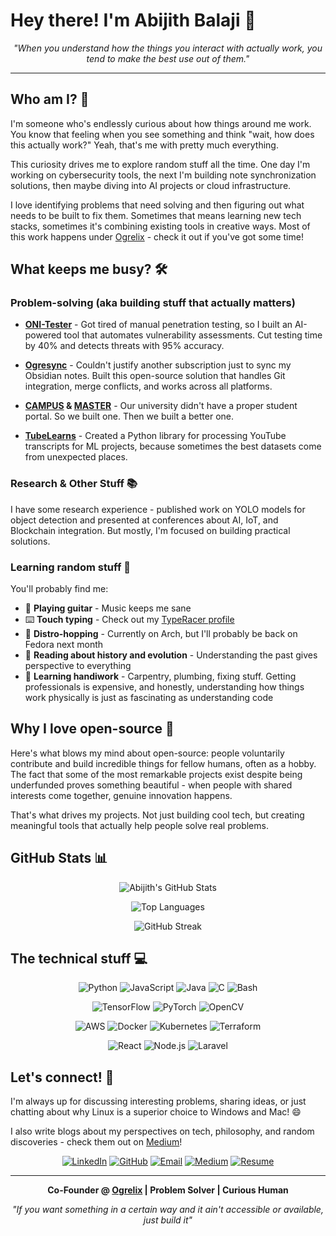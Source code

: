 # Hey there! I'm Abijith Balaji 👋

<div align="center">

*"When you understand how the things you interact with actually work, you tend to make the best use out of them."*

</div>

---

## Who am I? 🤔

I'm someone who's endlessly curious about how things around me work. You know that feeling when you see something and think "wait, how does this actually work?" Yeah, that's me with pretty much everything.

This curiosity drives me to explore random stuff all the time. One day I'm working on cybersecurity tools, the next I'm building note synchronization solutions, then maybe diving into AI projects or cloud infrastructure.

I love identifying problems that need solving and then figuring out what needs to be built to fix them. Sometimes that means learning new tech stacks, sometimes it's combining existing tools in creative ways. Most of this work happens under [Ogrelix](https://ogrelix.org/) - check it out if you've got some time!

## What keeps me busy? 🛠️

### Problem-solving (aka building stuff that actually matters)

- **[ONI-Tester](https://oni.ogrelix.org/)** - Got tired of manual penetration testing, so I built an AI-powered tool that automates vulnerability assessments. Cut testing time by 40% and detects threats with 95% accuracy.

- **[Ogresync](https://github.com/AbijithBalaji/Ogresync)** - Couldn't justify another subscription just to sync my Obsidian notes. Built this open-source solution that handles Git integration, merge conflicts, and works across all platforms.

- **[CAMPUS](https://ogrelix.org/products/educational/campus) & [MASTER](https://ogrelix.org/products/educational/master)** - Our university didn't have a proper student portal. So we built one. Then we built a better one.

- **[TubeLearns](https://github.com/KabilPreethamK/tubelearns)** - Created a Python library for processing YouTube transcripts for ML projects, because sometimes the best datasets come from unexpected places.

### Research & Other Stuff 📚

I have some research experience - published work on YOLO models for object detection and presented at conferences about AI, IoT, and Blockchain integration. But mostly, I'm focused on building practical solutions.

### Learning random stuff 🎸

You'll probably find me:
- 🎸 **Playing guitar** - Music keeps me sane
- ⌨️ **Touch typing** - Check out my [TypeRacer profile](https://data.typeracer.com/pit/profile?user=believertn)
- 🐧 **Distro-hopping** - Currently on Arch, but I'll probably be back on Fedora next month
- 📜 **Reading about history and evolution** - Understanding the past gives perspective to everything
- 🔧 **Learning handiwork** - Carpentry, plumbing, fixing stuff. Getting professionals is expensive, and honestly, understanding how things work physically is just as fascinating as understanding code

## Why I love open-source 🌱

Here's what blows my mind about open-source: people voluntarily contribute and build incredible things for fellow humans, often as a hobby. The fact that some of the most remarkable projects exist despite being underfunded proves something beautiful - when people with shared interests come together, genuine innovation happens.

That's what drives my projects. Not just building cool tech, but creating meaningful tools that actually help people solve real problems.

## GitHub Stats 📊

<div align="center">

![Abijith's GitHub Stats](https://github-readme-stats.vercel.app/api?username=AbijithBalaji&show_icons=true&theme=radical&hide_border=true)

![Top Languages](https://github-readme-stats.vercel.app/api/top-langs/?username=AbijithBalaji&layout=compact&theme=radical&hide_border=true)

![GitHub Streak](https://streak-stats.demolab.com/?user=AbijithBalaji&theme=radical&hide_border=true)

</div>

## The technical stuff 💻

<div align="center">

![Python](https://img.shields.io/badge/Python-3776AB?style=for-the-badge&logo=python&logoColor=white)
![JavaScript](https://img.shields.io/badge/JavaScript-F7DF1E?style=for-the-badge&logo=javascript&logoColor=black)
![Java](https://img.shields.io/badge/Java-ED8B00?style=for-the-badge&logo=java&logoColor=white)
![C](https://img.shields.io/badge/C-00599C?style=for-the-badge&logo=c&logoColor=white)
![Bash](https://img.shields.io/badge/Bash-4EAA25?style=for-the-badge&logo=gnu-bash&logoColor=white)

![TensorFlow](https://img.shields.io/badge/TensorFlow-FF6F00?style=for-the-badge&logo=tensorflow&logoColor=white)
![PyTorch](https://img.shields.io/badge/PyTorch-EE4C2C?style=for-the-badge&logo=pytorch&logoColor=white)
![OpenCV](https://img.shields.io/badge/OpenCV-27338e?style=for-the-badge&logo=OpenCV&logoColor=white)

![AWS](https://img.shields.io/badge/AWS-232F3E?style=for-the-badge&logo=amazon-aws&logoColor=white)
![Docker](https://img.shields.io/badge/Docker-2496ED?style=for-the-badge&logo=docker&logoColor=white)
![Kubernetes](https://img.shields.io/badge/Kubernetes-326ce5?style=for-the-badge&logo=kubernetes&logoColor=white)
![Terraform](https://img.shields.io/badge/Terraform-623CE4?style=for-the-badge&logo=terraform&logoColor=white)

![React](https://img.shields.io/badge/React-20232A?style=for-the-badge&logo=react&logoColor=61DAFB)
![Node.js](https://img.shields.io/badge/Node.js-43853D?style=for-the-badge&logo=node.js&logoColor=white)
![Laravel](https://img.shields.io/badge/Laravel-FF2D20?style=for-the-badge&logo=laravel&logoColor=white)

</div>

## Let's connect! 💬

I'm always up for discussing interesting problems, sharing ideas, or just chatting about why Linux is a superior choice to Windows and Mac! 😄

I also write blogs about my perspectives on tech, philosophy, and random discoveries - check them out on [Medium](https://medium.com/@abijithbalaji)!

<div align="center">

[![LinkedIn](https://img.shields.io/badge/LinkedIn-0077B5?style=for-the-badge&logo=linkedin&logoColor=white)](https://www.linkedin.com/in/abijithb/)
[![GitHub](https://img.shields.io/badge/GitHub-100000?style=for-the-badge&logo=github&logoColor=white)](https://github.com/AbijithBalaji)
[![Email](https://img.shields.io/badge/Email-D14836?style=for-the-badge&logo=gmail&logoColor=white)](mailto:abijith.balaji@gmail.com)
[![Medium](https://img.shields.io/badge/Medium-12100E?style=for-the-badge&logo=medium&logoColor=white)](https://medium.com/@abijithbalaji)
[![Resume](https://img.shields.io/badge/Resume-4285F4?style=for-the-badge&logo=google-drive&logoColor=white)](https://drive.google.com/file/d/19gg0SWGGhXifCeFk8aF4cJzZSMKVZHuc/view?usp=sharing)

</div>

---

<div align="center">

**Co-Founder @ [Ogrelix](https://ogrelix.org/) | Problem Solver | Curious Human**

*"If you want something in a certain way and it ain't accessible or available, just build it"*

</div>
